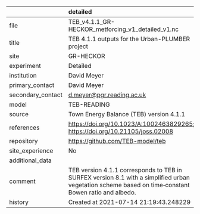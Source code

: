 |                   | detailed                                                                                                                                            |
|:------------------|:----------------------------------------------------------------------------------------------------------------------------------------------------|
| file              | TEB_v4.1.1_GR-HECKOR_metforcing_v1_detailed_v1.nc                                                                                                   |
| title             | TEB 4.1.1 outputs for the Urban-PLUMBER project                                                                                                     |
| site              | GR-HECKOR                                                                                                                                           |
| experiment        | Detailed                                                                                                                                            |
| institution       | David Meyer                                                                                                                                         |
| primary_contact   | David Meyer                                                                                                                                         |
| secondary_contact | d.meyer@pgr.reading.ac.uk                                                                                                                           |
| model             | TEB-READING                                                                                                                                         |
| source            | Town Energy Balance (TEB) version 4.1.1                                                                                                             |
| references        | https://doi.org/10.1023/A:1002463829265; https://doi.org/10.21105/joss.02008                                                                        |
| repository        | https://github.com/TEB-model/teb                                                                                                                    |
| site_experience   | No                                                                                                                                                  |
| additional_data   |                                                                                                                                                     |
| comment           | TEB version 4.1.1 corresponds to TEB in SURFEX version 8.1 with a simplified urban vegetation scheme based on time‐constant Bowen ratio and albedo. |
| history           | Created at 2021-07-14 21:19:43.248229                                                                                                               |
